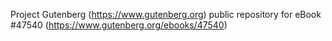 Project Gutenberg (https://www.gutenberg.org) public repository for eBook #47540 (https://www.gutenberg.org/ebooks/47540)
